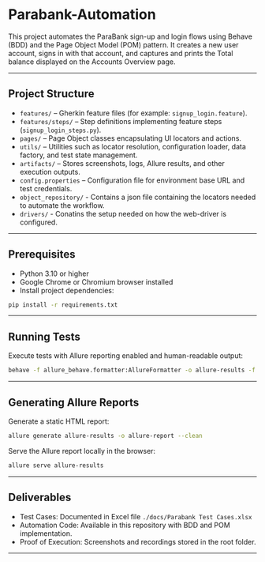 # Parabank-Automation

This project automates the ParaBank sign-up and login flows using Behave (BDD) and the Page Object Model (POM) pattern.
It creates a new user account, signs in with that account, and captures and prints the Total balance displayed on the Accounts Overview page.

---

## Project Structure

* `features/` – Gherkin feature files (for example: `signup_login.feature`).
* `features/steps/` – Step definitions implementing feature steps (`signup_login_steps.py`).
* `pages/` – Page Object classes encapsulating UI locators and actions.
* `utils/` – Utilities such as locator resolution, configuration loader, data factory, and test state management.
* `artifacts/` – Stores screenshots, logs, Allure results, and other execution outputs.
* `config.properties` – Configuration file for environment base URL and test credentials.
* `object_repository/` - Contains a json file containing the locators needed to automate the workflow.
* `drivers/` - Conatins the setup needed on how the web-driver is configured.

---

## Prerequisites

* Python 3.10 or higher
* Google Chrome or Chromium browser installed
* Install project dependencies:

```bash
pip install -r requirements.txt
```

---
## Running Tests
Execute tests with Allure reporting enabled and human-readable output:
```bash
behave -f allure_behave.formatter:AllureFormatter -o allure-results -f pretty
```
---
## Generating Allure Reports
Generate a static HTML report:
```bash
allure generate allure-results -o allure-report --clean
```
Serve the Allure report locally in the browser:
```bash
allure serve allure-results
```
---

## Deliverables

* Test Cases: Documented in Excel file `./docs/Parabank Test Cases.xlsx`
* Automation Code: Available in this repository with BDD and POM implementation.
* Proof of Execution: Screenshots and recordings stored in the root folder.

---

